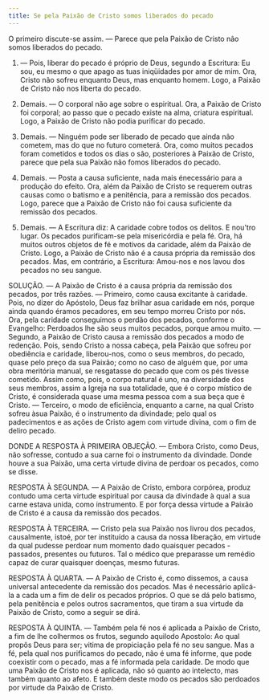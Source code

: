 ```yaml
---
title: Se pela Paixão de Cristo somos liberados do pecado
---
```


O primeiro discute-se assim. — Parece que pela Paixão de Cristo não somos liberados do pecado.  

1. — Pois, liberar do pecado é próprio de Deus, segundo a Escritura: Eu sou, eu mesmo o que apago as tuas iniqüidades por amor de mim. Ora, Cristo não sofreu enquanto Deus, mas enquanto homem. Logo, a Paixão de Cristo não nos liberta do pecado.  

2. Demais. — O corporal não age sobre o espiritual. Ora, a Paixão de Cristo foi corporal; ao passo que o pecado existe na alma, criatura espiritual. Logo, a Paixão de Cristo não podia purificar do pecado.  

3. Demais. — Ninguém pode ser liberado de pecado que ainda não cometem, mas do que no futuro cometerá. Ora, como muitos pecados foram cometidos e todos os dias o são, posteriores à Paixão de Cristo, parece que pela sua Paixão não fomos liberados do pecado.  

4. Demais. — Posta a causa suficiente, nada mais énecessário para a produção do efeito. Ora, além da Paixão de Cristo se requerem outras causas como o batismo e a penitência, para a remissão dos pecados. Logo, parece que a Paixão de Cristo não foi causa suficiente da remissão dos pecados.  

5. Demais. — A Escritura diz: A caridade cobre todos os delitos. E nou'tro lugar. Os pecados purificam-se pela misericórdia e pela fé. Ora, há muitos outros objetos de fé e motivos da caridade, além da Paixão de Cristo. Logo, a Paixão de Cristo não é a causa própria da remissão  dos pecados.  Mas, em contrário, a Escritura: Amou-nos e nos lavou dos pecados no seu sangue.  

SOLUÇÃO. — A Paixão de Cristo é a causa própria da remissão dos pecados, por três razões. — Primeiro, como causa excitante à caridade. Pois, no dizer do Apóstolo, Deus faz brilhar asua caridade em nós, porque ainda quando éramos pecadores, em seu tempo morreu Cristo por nós. Ora, pela caridade conseguimos o perdão dos pecados, conforme o Evangelho: Perdoados lhe são seus muitos pecados, porque amou muito. — Segundo, a Paixão de Cristo causa a remissão dos pecados a modo de redenção. Pois, sendo Cristo a nossa cabeça, pela Paixão que sofreu por obediência e caridade, liberou-nos, como o seus membros, do pecado, quase pelo preço da sua Paixão; como no caso de alguém que, por uma obra meritória manual, se resgatasse do pecado que com os pés tivesse cometido. Assim como, pois, o corpo natural é uno, na diversidade dos seus membros, assim a Igreja na sua totalidade, que é o corpo místico de Cristo, é considerada quase uma mesma pessoa com a sua beça que é Cristo. — Terceiro, o modo de eficiência, enquanto a carne, na qual Cristo sofreu àsua Paixão, é o instrumento da divindade; pelo qual os padecimentos e as ações de Cristo agem com virtude divina, com o fim de deliro pecado.  

DONDE A RESPOSTA À PRIMEIRA OBJEÇÃO. — Embora Cristo, como Deus, não sofresse, contudo a sua carne foi o instrumento da divindade. Donde houve a sua Paixão, uma certa virtude divina de perdoar os pecados, como se disse.  

RESPOSTA À SEGUNDA. — A Paixão de Cristo, embora corpórea, produz contudo uma certa virtude espiritual por causa da divindade à qual a sua carne estava unida, como instrumento. E por força dessa virtude a Paixão de Cristo é a causa da remissão dos pecados. 

RESPOSTA À TERCEIRA. — Cristo pela sua Paixão nos livrou dos pecados, causalmente, istoé, por ter instituído a causa da nossa liberação, em virtude da qual pudesse perdoar num momento dado quaisquer pecados - passados, presentes ou futuros. Tal o médico que preparasse um remédio capaz de curar quaisquer doenças, mesmo futuras.  

RESPOSTA À QUARTA. — A Paixão de Cristo é, como dissemos, a causa universal antecedente da remissão dos pecados. Mas é necessário aplicá-la a cada um a fim de delir os pecados próprios. O que se dá pelo batismo, pela penitência e pelos outros sacramentos, que tiram a sua virtude da Paixão de Cristo, como a seguir se dirá.  

RESPOSTA À QUINTA. — Também pela fé nos é aplicada a Paixão de Cristo, a fim de lhe colhermos os frutos, segundo aquilodo Apostolo: Ao qual propôs Deus para ser; vitima de propiciação pela fé no seu sangue. Mas a fé, pela qual nos purificamos do pecado, não é uma fé informe, que pode coexistir com o pecado, mas a fé informada pela caridade. De modo que uma Paixão de Cristo nos é aplicada, não só quanto ao intelecto, mas também quanto ao afeto. E também deste modo os pecados são perdoados por virtude da Paixão de Cristo.